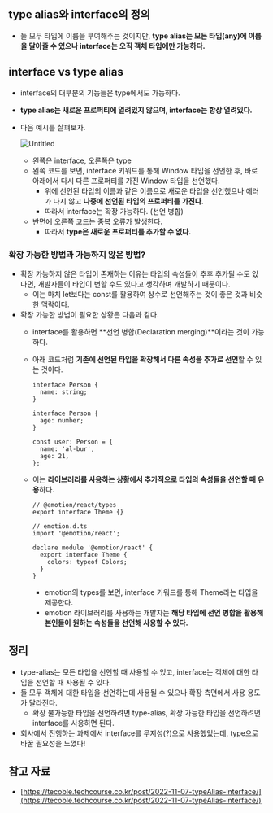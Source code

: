 ## type alias와 interface의 정의

- 둘 모두 타입에 이름을 부여해주는 것이지만, **type alias는 모든 타입(any)에 이름을 달아줄 수 있으나 interface는 오직 객체 타입에만 가능하다.**

## interface vs type alias

- interface의 대부분의 기능들은 type에서도 가능하다.
- **type alias는 새로운 프로퍼티에 열려있지 않으며, interface는 항상 열려있다.**
- 다음 예시를 살펴보자.
    
    ![Untitled](https://tecoble.techcourse.co.kr/static/33901ee3f6eecc05ab8b35de2871a072/0e821/2022-11-07-interfacetype-interfacevstype.png)
    
    - 왼쪽은 interface, 오른쪽은 type
    - 왼쪽 코드를 보면, interface 키워드를 통해 Window 타입을 선언한 후, 바로 아래에서 다시 다른 프로퍼티를 가진 Window 타입을 선언했다.
        - 위에 선언된 타입의 이름과 같은 이름으로 새로운 타입을 선언했으나 에러가 나지 않고 **나중에 선언된 타입의 프로퍼티를 가진다.**
        - 따라서 interface는 확장 가능하다. (선언 병합)
    - 반면에 오른쪽 코드는 중복 오류가 발생한다.
        - 따라서 **type은 새로운 프로퍼티를 추가할 수 없다.**

### 확장 가능한 방법과 가능하지 않은 방법?

- 확장 가능하지 않은 타입이 존재하는 이유는 타입의 속성들이 추후 추가될 수도 있다면, 개발자들이 타입이 변할 수도 있다고 생각하며 개발하기 때문이다.
    - 이는 마치 let보다는 const를 활용하여 상수로 선언해주는 것이 좋은 것과 비슷한 맥락이다.
- 확장 가능한 방법이 필요한 상황은 다음과 같다.
    - interface를 활용하면 **선언 병합(Declaration merging)**이라는 것이 가능하다.
    - 아래 코드처럼 **기존에 선언된 타입을 확장해서 다른 속성을 추가로 선언**할 수 있는 것이다.
        
        ```tsx
        interface Person {
          name: string;
        }
        
        interface Person {
          age: number;
        }
        
        const user: Person = {
          name: 'al-bur',
          age: 21,
        };
        ```
        
    - 이는 **라이브러리를 사용하는 상황에서 추가적으로 타입의 속성들을 선언할 때 유용**하다.
        
        ```tsx
        // @emotion/react/types
        export interface Theme {}
        
        // emotion.d.ts
        import '@emotion/react';
        
        declare module '@emotion/react' {
          export interface Theme {
            colors: typeof Colors;
          }
        }
        ```
        
        - emotion의 types를 보면, interface 키워드를 통해 Theme라는 타입을 제공한다.
        - emotion 라이브러리를 사용하는 개발자는 **해당 타입에 선언 병합을 활용해 본인들이 원하는 속성들을 선언해 사용할 수 있다.**

## 정리

- type-alias는 모든 타입을 선언할 때 사용할 수 있고, interface는 객체에 대한 타입을 선언할 때 사용될 수 있다.
- 둘 모두 객체에 대한 타입을 선언하는데 사용될 수 있으나 확장 측면에서 사용 용도가 달라진다.
    - 확장 불가능한 타입을 선언하려면 type-alias, 확장 가능한 타입을 선언하려면 interface를 사용하면 된다.
- 회사에서 진행하는 과제에서 interface를 무지성(?)으로 사용했었는데, type으로 바꿀 필요성을 느꼈다!

## 참고 자료

- [https://tecoble.techcourse.co.kr/post/2022-11-07-typeAlias-interface/](https://tecoble.techcourse.co.kr/post/2022-11-07-typeAlias-interface/)